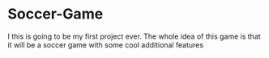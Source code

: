 # Soccer-Game
I this is going to be my first project ever. The whole idea of this game is that it will be a soccer game with some cool additional features
